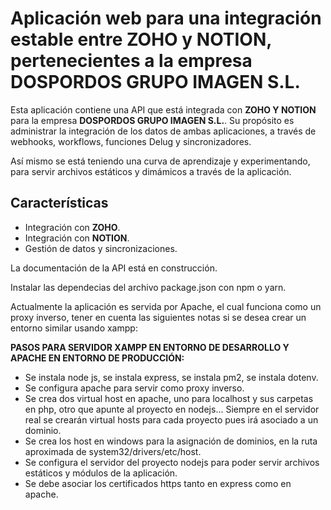 # Aplicación web para una integración estable entre ZOHO y NOTION, pertenecientes a la empresa DOSPORDOS GRUPO IMAGEN S.L.

Esta aplicación contiene una API que está integrada con **ZOHO Y NOTION** para la empresa **DOSPORDOS GRUPO IMAGEN S.L.**. Su propósito es administrar la integración de los datos de ambas aplicaciones, a través de webhooks, workflows, funciones Delug y sincronizadores.

Así mismo se está teniendo una curva de aprendizaje y experimentando, para servir archivos estáticos y dimámicos a través de la aplicación.

## Características
- Integración con **ZOHO**.
- Integración con **NOTION**.
- Gestión de datos y sincronizaciones.

La documentación de la API está en construcción.

Instalar las dependecias del archivo package.json con npm o yarn.

Actualmente la aplicación es servida por Apache, el cual funciona como un proxy inverso, tener en cuenta las siguientes notas si se desea crear un entorno similar usando xampp:

**PASOS PARA SERVIDOR XAMPP EN ENTORNO DE DESARROLLO Y APACHE EN ENTORNO DE PRODUCCIÓN:**
- Se instala node js, se instala express, se instala pm2, se instala dotenv.
- Se configura apache para servir como proxy inverso.
- Se crea dos virtual host en apache, uno para localhost y sus carpetas en php, otro que apunte al proyecto en nodejs... Siempre en el servidor real se crearán virtual hosts para cada proyecto pues irá asociado a un dominio.
- Se crea los host en windows para la asignación de dominios, en la ruta aproximada de system32/drivers/etc/host.
- Se configura el servidor del proyecto nodejs para poder servir archivos estáticos y módulos de la aplicación.
- Se debe asociar los certificados https tanto en express como en apache.